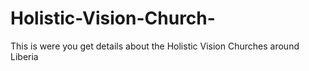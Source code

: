 # Holistic-Vision-Church-
This is were you get details about the Holistic Vision Churches around Liberia 

